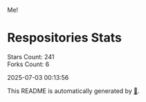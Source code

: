 Me!

# Respositories Stats
Stars Count: 241  
Forks Count: 6

2025-07-03 00:13:56  

This README is automatically generated by [🐰](https://github.com/rnitta/rnitta).

